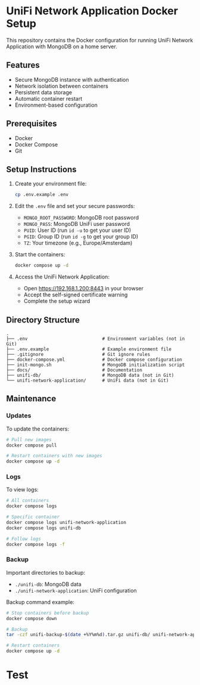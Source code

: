 # UniFi Network Application Docker Setup

This repository contains the Docker configuration for running UniFi Network Application with MongoDB on a home server.

## Features

- Secure MongoDB instance with authentication
- Network isolation between containers
- Persistent data storage
- Automatic container restart
- Environment-based configuration

## Prerequisites

- Docker
- Docker Compose
- Git

## Setup Instructions

1. Create your environment file:
   ```bash
   cp .env.example .env
   ```

2. Edit the `.env` file and set your secure passwords:
   - `MONGO_ROOT_PASSWORD`: MongoDB root password
   - `MONGO_PASS`: MongoDB UniFi user password
   - `PUID`: User ID (run `id -u` to get your user ID)
   - `PGID`: Group ID (run `id -g` to get your group ID)
   - `TZ`: Your timezone (e.g., Europe/Amsterdam)

3. Start the containers:
   ```bash
   docker compose up -d
   ```

4. Access the UniFi Network Application:
   - Open https://192.168.1.200:8443 in your browser
   - Accept the self-signed certificate warning
   - Complete the setup wizard

## Directory Structure

```
.
├── .env                            # Environment variables (not in Git)
├── .env.example                    # Example environment file
├── .gitignore                      # Git ignore rules
├── docker-compose.yml              # Docker compose configuration
├── init-mongo.sh                   # MongoDB initialization script
├── docs/                           # Documentation
├── unifi-db/                       # MongoDB data (not in Git)
└── unifi-network-application/      # UniFi data (not in Git)
```

## Maintenance

### Updates
To update the containers:
```bash
# Pull new images
docker compose pull

# Restart containers with new images
docker compose up -d
```

### Logs
To view logs:
```bash
# All containers
docker compose logs

# Specific container
docker compose logs unifi-network-application
docker compose logs unifi-db

# Follow logs
docker compose logs -f
```

### Backup
Important directories to backup:
- `./unifi-db`: MongoDB data
- `./unifi-network-application`: UniFi configuration

Backup command example:
```bash
# Stop containers before backup
docker compose down

# Backup
tar -czf unifi-backup-$(date +%Y%m%d).tar.gz unifi-db/ unifi-network-application/

# Restart containers
docker compose up -d
```
# Test

